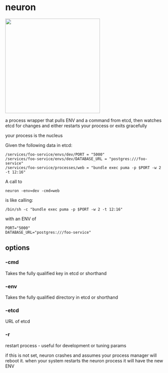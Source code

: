 # neuron

<img src="http://www.amrita.edu/sites/default/files/neuron-black-and-white-hi.png" width="300px" />

a process wrapper that pulls ENV and a command from etcd, then
watches etcd for changes and either restarts your process or exits
gracefully

your process is the nucleus


Given the following data in etcd:

    /services/foo-service/envs/dev/PORT = "5000"
    /services/foo-service/envs/dev/DATABASE_URL = "postgres:///foo-service"
    /services/foo-service/processes/web = "bundle exec puma -p $PORT -w 2 -t 12:16"


A call to 

    neuron -env=dev -cmd=web

is like calling:

    /bin/sh -c "bundle exec puma -p $PORT -w 2 -t 12:16"

with an ENV of

    PORT="5000"
    DATABASE_URL="postgres:///foo-service"

## options

### -cmd

Takes the fully qualified key in etcd or shorthand

### -env

Takes the fully qualified directory in etcd or shorthand

### -etcd

URL of etcd

### -r 

restart process - useful for development or tuning params

if this is not set, neuron crashes and assumes your process
manager will reboot it. when your system restarts the
neuron process it will have the new ENV 

